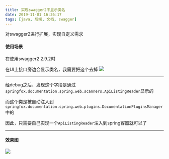 ```yaml
---
title: 实现swagger2不显示类名
date: 2019-11-01 16:36:17
tags: [java, 后端, 文档, swagger]
---
```


对swagger2进行扩展，实现自定义需求



<!-- more -->



#### 使用场景

在使用swagger2 2.9.2时

在UI上接口旁边会显示类名，我需要把这个去掉
![](https://i.loli.net/2019/11/01/ytJOdM9PQqFwoD7.png)

---

经debug之后，发现这个字段是通过`springfox.documentation.spring.web.scanners.ApiListingReader`显示的


而这个类是被自动注入到`springfox.documentation.spring.web.plugins.DocumentationPluginsManager`中的

因此，只需要自己实现一个`ApiListingReader`注入到spring容器就可以了

---
#### 效果图
![](https://i.loli.net/2019/11/01/2Xc83BoGxCaKmys.png)